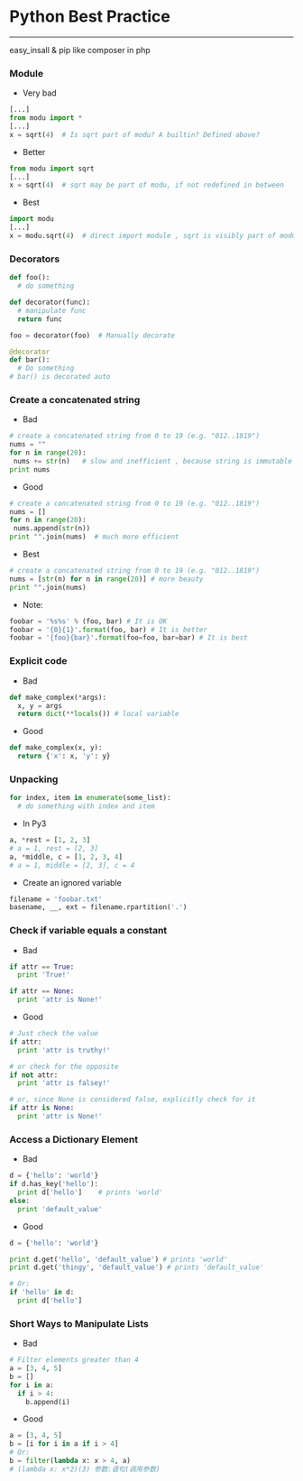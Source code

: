 # Python Best Practice

---

easy_insall & pip like composer in php

### Module

 * Very bad

 ```python
 [...]
 from modu import *
 [...]
 x = sqrt(4)  # Is sqrt part of modu? A builtin? Defined above?
 ```
 
 * Better

 ```python
 from modu import sqrt
 [...]
 x = sqrt(4)  # sqrt may be part of modu, if not redefined in between
 ```
 
 * Best

 ```python
 import modu
 [...]
 x = modu.sqrt(4)  # direct import module , sqrt is visibly part of modu's namespace
 ```

### Decorators

 ```python
 def foo():
   # do something

 def decorator(func):
   # manipulate func
   return func

 foo = decorator(foo)  # Manually decorate

 @decorator
 def bar():
   # Do something
 # bar() is decorated auto
 ```

### Create a concatenated string

 * Bad

 ```python
 # create a concatenated string from 0 to 19 (e.g. "012..1819")
 nums = ""
 for n in range(20):
  nums += str(n)   # slow and inefficient , because string is immutable types
 print nums
 ```
 
 * Good

 ```python
 # create a concatenated string from 0 to 19 (e.g. "012..1819")
 nums = []
 for n in range(20):
  nums.append(str(n))
 print "".join(nums)  # much more efficient
 ```
 
 * Best

 ```python
 # create a concatenated string from 0 to 19 (e.g. "012..1819")
 nums = [str(n) for n in range(20)] # more beauty
 print "".join(nums)
 ```
 
 * Note:
 
 ```python
 foobar = '%s%s' % (foo, bar) # It is OK
 foobar = '{0}{1}'.format(foo, bar) # It is better
 foobar = '{foo}{bar}'.format(foo=foo, bar=bar) # It is best
 ```
 
### Explicit code

 * Bad

 ```python
 def make_complex(*args):
   x, y = args
   return dict(**locals()) # local variable
 ```
 
 * Good

 ```python
 def make_complex(x, y):
   return {'x': x, 'y': y}
 ```
 
### Unpacking

 ```python
 for index, item in enumerate(some_list):
   # do something with index and item
 ```
 
 * In Py3
 
 ```python
 a, *rest = [1, 2, 3]
 # a = 1, rest = [2, 3]
 a, *middle, c = [1, 2, 3, 4]
 # a = 1, middle = [2, 3], c = 4
 ```
 
 * Create an ignored variable
 
 ```python
 filename = 'foobar.txt'
 basename, __, ext = filename.rpartition('.')
 ```

### Check if variable equals a constant

 * Bad
 
 ```python
 if attr == True:
   print 'True!'

 if attr == None:
   print 'attr is None!'
 ```
 * Good
 
 ```python
 # Just check the value
 if attr:
   print 'attr is truthy!'

 # or check for the opposite
 if not attr:
   print 'attr is falsey!'

 # or, since None is considered false, explicitly check for it
 if attr is None:
   print 'attr is None!'
 ```

### Access a Dictionary Element

 * Bad
 
 ```python
 d = {'hello': 'world'}
 if d.has_key('hello'):
   print d['hello']    # prints 'world'
 else:
   print 'default_value'
 ```
 
 * Good
 
 ```python
 d = {'hello': 'world'}

 print d.get('hello', 'default_value') # prints 'world'
 print d.get('thingy', 'default_value') # prints 'default_value'

 # Or:
 if 'hello' in d:
   print d['hello']
 ```

### Short Ways to Manipulate Lists

 * Bad
 
 ```python
 # Filter elements greater than 4
 a = [3, 4, 5]
 b = []
 for i in a:
   if i > 4:
     b.append(i)
 ```
 
 * Good
 
 ```python
 a = [3, 4, 5]
 b = [i for i in a if i > 4]
 # Or:
 b = filter(lambda x: x > 4, a)
 # (lambda x: x*2)(3) 参数:语句(调用参数)
 ```
